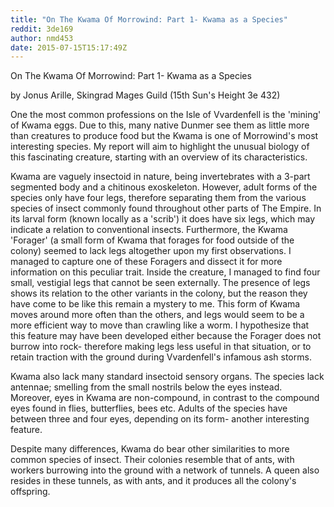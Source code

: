 ```yaml
---
title: "On The Kwama Of Morrowind: Part 1- Kwama as a Species"
reddit: 3de169
author: nmd453
date: 2015-07-15T15:17:49Z
---
```


On The Kwama Of Morrowind: Part 1- Kwama as a Species


by Jonus Arille, Skingrad Mages Guild (15th Sun's Height 3e 432)


One the most common professions on the Isle of Vvardenfell is the 'mining' of Kwama eggs. Due to this, many native Dunmer see them as little more than creatures to produce food but the Kwama is one of Morrowind's most interesting species. My report will aim to highlight the unusual biology of this fascinating creature, starting with an overview of its characteristics.

Kwama are vaguely insectoid in nature, being invertebrates with a 3-part segmented body and a chitinous exoskeleton. However, adult forms of the species only have four legs, therefore separating them from the various species of insect commonly found throughout other parts of The Empire. In its larval form (known locally as a 'scrib') it does have six legs, which may indicate a relation to conventional insects. Furthermore, the Kwama 'Forager' (a small form of Kwama that forages for food outside of the colony) seemed to lack legs altogether upon my first observations. I managed to capture one of these Foragers and dissect it for more information on this peculiar trait. Inside the creature, I managed to find four small, vestigial legs that cannot be seen externally. The presence of legs shows its relation to the other variants in the colony, but the reason they have come to be like this remain a mystery to me. This form of Kwama moves around more often than the others, and legs would seem to be a more efficient way to move than crawling like a worm. I hypothesize that this feature may have been developed either because the Forager does not burrow into rock- therefore making legs less useful in that situation, or to retain traction with the ground during Vvardenfell's infamous ash storms. 


Kwama also lack many standard insectoid sensory organs. The species lack antennae; smelling from the small nostrils below the eyes instead. Moreover, eyes in Kwama are non-compound, in contrast to the compound eyes found in flies, butterflies, bees etc. Adults of the species have between three and four eyes, depending on its form- another interesting feature.


Despite many differences, Kwama do bear other similarities to more common species of insect. Their colonies resemble that of ants, with workers burrowing into the ground with a network of tunnels. A queen also resides in these tunnels, as with ants, and it produces all the colony's offspring. 

